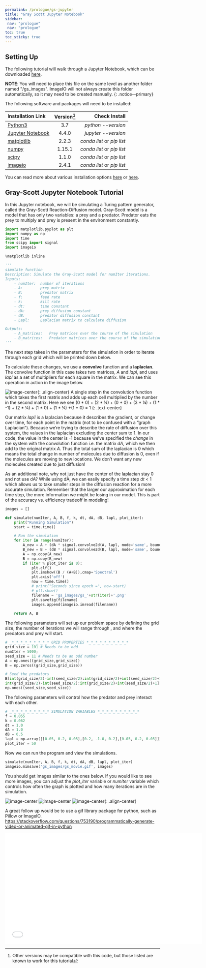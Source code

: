 ```yaml
---
permalink: /prologue/gs-jupyter
title: "Gray Scott Jupyter Notebook"
sidebar:
 nav: "prologue"
 nav: "prologue"
toc: true
toc_sticky: true
---
```


## Setting Up

The following tutorial will walk through a Jupyter Notebook, which can be downloaded <a href="https://purpleavatar.github.io/multiscale_biological_modeling/downloads/Gray-Scott_Reaction_Diffusion_Model.ipynb" download="Gray-Scott_Reaction_Diffusion_Model.ipynb">here</a>.

**NOTE**: You will need to place this file on the same level as another folder named "/gs_images". ImageIO will not always create this folder automatically, so it may need to be created manually.
{: .notice--primary}

The following software and packages will need to be installed:

| Installation Link | Version[^version] | Check Install | 
|:------|:-----:|------:|
| [Python3](https://www.python.org/downloads/)  |3.7 |*python --version* | 
| [Jupyter Notebook](https://jupyter.org/index.html) | 4.4.0 | *jupyter --version* |
| [matplotlib](https://matplotlib.org/users/installing.html) | 2.2.3 | *conda list* or *pip list* |
| [numpy](https://numpy.org/install/) | 1.15.1 | *conda list* or *pip list* |
| [scipy](https://www.scipy.org/install.html) |  1.1.0 | *conda list* or *pip list* |
| [imageio](https://imageio.readthedocs.io/en/stable/installation.html) | 2.4.1 | *conda list* or *pip list* |

[^version]: Other versions may be compatible with this code, but those listed are known to work for this tutorial

You can read more about various installation options [here](https://realpython.com/installing-python/) or [here](https://docs.conda.io/en/latest/). 

## Gray-Scott Jupyter Notebook Tutorial

In this Jupyter notebook, we will be simulating a Turing pattern generator, called the Gray-Scott Reaction-Diffusion model. Gray-Scott model is a model that has only two variables: a prey and a predator. Predator eats the prey to multiply and prey is present in the environment constantly.

~~~ python
import matplotlib.pyplot as plt
import numpy as np
import time
from scipy import signal
import imageio

%matplotlib inline

'''
simulate function
Description: Simulate the Gray-Scott model for numIter iterations.
Inputs:
    - numIter:  number of iterations
    - A:        prey matrix
    - B:        predator matrix
    - f:        feed rate
    - k:        kill rate
    - dt:       time constant
    - dA:       prey diffusion constant
    - dB:       predator diffusion constant
    - Lapl:     Laplacian matrix to calculate diffusion

Outputs:
    - A_matrices:   Prey matrices over the course of the simulation
    - B_matrices:   Predator matrices over the course of the simulation
'''
~~~

The next step takes in the parameters for the simulation in order to iterate through each grid which will be printed down below.

To calculate these changes, we use a **convolve** function and a **laplacian**. The convolve function in this case takes two matrices, *A* and *lapl*, and uses *lapl* as a set of multipliers for each square in the matrix. We can see this operation in action in the image below. 

![image-center](../assets/images/convolution.PNG){: .align-center}
A single step in the convolution function which takes the first matrix and adds up each cell multiplied by the number in the second matrix. Here we see (0 * 0) + (2 * ¼) + (0 * 0) + (3 * ¼) + (1 * -1) + (2 * ¼) + (1 * 0) + (1 * ¼) +(1 * 0) = 1
{: .text-center}

Our matrix *lap1* is a laplacian because it describes the gradient, or change over time, for each point in the matrix (not to be confused with a “graph Laplacian”). Because we’re trying to describe the rate of diffusion over this system, the values in the laplacian excluding the center sum to 1. In our code, the value in the center is -1 because we’ve specified the *change* in the system with the convolution function i.e. the matrix *dA*, which we then add to the original matrix *A*. Thus the total sum of the laplacian is 0 which means the total change in number of molecules due to diffusion is 0, even if the molecules are moving to new locations. We don’t want any new molecules created due to just diffusion! 

As an additional note, why not just have the center of the laplacian stay 0 and not use dA? While using dA, we can easily specify a time step *dt* < 1  which allows us to take smaller steps in the diffusion reaction for a more accurate simulation. Remember that the larger our approximation for each time step, the more information we might be losing in our model. This is part of the accuracy vs. efficiency tradeoff in modeling! 

~~~ python
images = [] 

def simulate(numIter, A, B, f, k, dt, dA, dB, lapl, plot_iter):
    print("Running Simulation")
    start = time.time()

    # Run the simulation
    for iter in range(numIter):
        A_new = A + (dA * signal.convolve2d(A, lapl, mode='same', boundary='fill', fillvalue=0) - (A * B * B) + (f * (1-A))) * dt
        B_new = B + (dB * signal.convolve2d(B, lapl, mode='same', boundary='fill', fillvalue=0) + (A * B * B) - ((k + f) * B)) * dt
        A = np.copy(A_new)
        B = np.copy(B_new)
        if (iter % plot_iter is 0):
            plt.clf()
            plt.imshow((B / (A+B)),cmap='Spectral')
            plt.axis('off')
            now = time.time()
            # print("Seconds since epoch =", now-start)
            # plt.show()
            filename = 'gs_images/gs_'+str(iter)+'.png'
            plt.savefig(filename)
            images.append(imageio.imread(filename))
    
    return A, B
~~~ 

The following parameters will set up our problem space by defining the grid size, the number of iterations we will range through , and where the predators and prey will start.

~~~ python
# _*_*_*_*_*_*_*_*_* GRID PROPERTIES *_*_*_*_*_*_*_*_*_*
grid_size = 101 # Needs to be odd
numIter = 5000;
seed_size = 11 # Needs to be an odd number
A = np.ones((grid_size,grid_size))
B = np.zeros((grid_size,grid_size))

# Seed the predators
B[int(grid_size/2)-int(seed_size/2):int(grid_size/2)+int(seed_size/2)+1, \
int(grid_size/2)-int(seed_size/2):int(grid_size/2)+int(seed_size/2)+1] = \
np.ones((seed_size,seed_size))
~~~ 

The following parameters will control how the predator and prey interact with each other.

~~~ python
# _*_*_*_*_*_*_*_*_* SIMULATION VARIABLES *_*_*_*_*_*_*_*_*_*
f = 0.055
k = 0.062
dt = 1.0
dA = 1.0
dB = 0.5
lapl = np.array([[0.05, 0.2, 0.05],[0.2, -1.0, 0.2],[0.05, 0.2, 0.05]])
plot_iter = 50
~~~ 

Now we can run the program and view the simulations.

~~~ python
simulate(numIter, A, B, f, k, dt, dA, dB, lapl, plot_iter)
imageio.mimsave('gs_images/gs_movie.gif', images)
~~~

You should get images similar to the ones below. If you would like to see more images, you can adjust the *plot_iter* variable or *numIter* variable which controls how often the graph is plotted and how many iterations are in the simulation. 

![image-center](../assets/images/gray_scott_jupyter_1.png)
![image-center](../assets/images/gray_scott_jupyter_2.png)
![image-center](../assets/images/gray_scott_jupyter_3.png){: .align-center}

A great follow up would be to use a gif library package for python, such as Pillow or ImageIO. https://stackoverflow.com/questions/753190/programmatically-generate-video-or-animated-gif-in-python 

<iframe width="640" height="360" src="../assets/gs_movie.gif" frameborder="0" allowfullscreen></iframe>